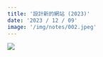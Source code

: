 ```yaml
---
title: '設計新的網站 (2023)'
date: '2023 / 12 / 09'
image: '/img/notes/002.jpeg'
---
```


![](/img/notes/002.jpeg)